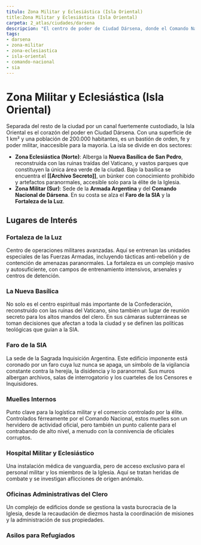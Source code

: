 ```yaml
---
titulo: Zona Militar y Eclesiástica (Isla Oriental)
title:Zona Militar y Eclesiástica (Isla Oriental)
carpeta: 2_atlas/ciudades/darsena
descripcion: "El centro de poder de Ciudad Dársena, donde el Comando Nacional y la Iglesia imponen su autoridad."
tags:
- darsena
- zona-militar
- zona-eclesiastica
- isla-oriental
- comando-nacional
- sia
---
```


# Zona Militar y Eclesiástica (Isla Oriental)

Separada del resto de la ciudad por un canal fuertemente custodiado, la Isla Oriental es el corazón del poder en Ciudad Dársena. Con una superficie de 1 km² y una población de 200.000 habitantes, es un bastión de orden, fe y poder militar, inaccesible para la mayoría. La isla se divide en dos sectores:

-   **Zona Eclesiástica (Norte)**: Alberga la **Nueva Basílica de San Pedro**, reconstruida con las ruinas traídas del Vaticano, y vastos parques que constituyen la única área verde de la ciudad. Bajo la basílica se encuentra el **[[Archivo Secreto]]**, un búnker con conocimiento prohibido y artefactos paranormales, accesible solo para la élite de la Iglesia.
-   **Zona Militar (Sur)**: Sede de la **Armada Argentina** y del **Comando Nacional de Dársena**. En su costa se alza el **Faro de la SIA** y la **Fortaleza de la Luz**.

## Lugares de Interés

### **Fortaleza de la Luz**
Centro de operaciones militares avanzadas. Aquí se entrenan las unidades especiales de las Fuerzas Armadas, incluyendo tácticas anti-rebelión y de contención de amenazas paranormales. La fortaleza es un complejo masivo y autosuficiente, con campos de entrenamiento intensivos, arsenales y centros de detención.

### **La Nueva Basílica**
No solo es el centro espiritual más importante de la Confederación, reconstruido con las ruinas del Vaticano, sino también un lugar de reunión secreto para los altos mandos del clero. En sus cámaras subterráneas se toman decisiones que afectan a toda la ciudad y se definen las políticas teológicas que guían a la SIA.

### **Faro de la SIA**
La sede de la Sagrada Inquisición Argentina. Este edificio imponente está coronado por un faro cuya luz nunca se apaga, un símbolo de la vigilancia constante contra la herejía, la disidencia y lo paranormal. Sus muros albergan archivos, salas de interrogatorio y los cuarteles de los Censores e Inquisidores.

### **Muelles Internos**
Punto clave para la logística militar y el comercio controlado por la élite. Controlados férreamente por el Comando Nacional, estos muelles son un hervidero de actividad oficial, pero también un punto caliente para el contrabando de alto nivel, a menudo con la connivencia de oficiales corruptos.

### **Hospital Militar y Eclesiástico**
Una instalación médica de vanguardia, pero de acceso exclusivo para el personal militar y los miembros de la Iglesia. Aquí se tratan heridas de combate y se investigan aflicciones de origen anómalo.

### **Oficinas Administrativas del Clero**
Un complejo de edificios donde se gestiona la vasta burocracia de la Iglesia, desde la recaudación de diezmos hasta la coordinación de misiones y la administración de sus propiedades.

### **Asilos para Refugiados**
